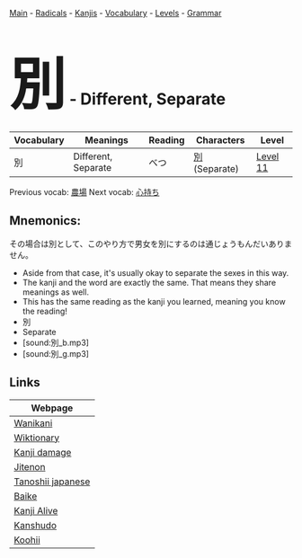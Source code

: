 <style> bigfont {font-size: 100px}</style>
[Main](../README.md) -
[Radicals](../radicals.md) -
[Kanjis](../kanjis.md) -
[Vocabulary](../vocabulary.md) -
[Levels](../levels.md) -
[Grammar](../grammar.md)
# <bigfont> 別</bigfont> - Different, Separate 

| Vocabulary | Meanings | Reading | Characters | Level |
| --- | --- | --- | --- | --- |
| 別 | Different, Separate | べつ |  [別](../kanjis/別.md) (Separate) | [Level 11](../levels/wk_level11.md) |

Previous vocab: [農場](農場.md) Next vocab: [心持ち](心持ち.md) 

## Mnemonics:
その場合は別として、このやり方で男女を別にするのは通じょうもんだいありません。
* Aside from that case, it's usually okay to separate the sexes in this way.
* The kanji and the word are exactly the same. That means they share meanings as well.
* This has the same reading as the kanji you learned, meaning you know the reading!
* 別
* Separate
* [sound:別_b.mp3]
* [sound:別_g.mp3]


## Links 

| Webpage |
| --- |
| [Wanikani          ](https://www.wanikani.com/kanji/別) |
| [Wiktionary        ](https://en.wiktionary.org/wiki/別) |
| [Kanji damage      ](http://www.kanjidamage.com/kanji/search?utf8=✓&q=別) |
| [Jitenon           ](https://jitenon.com/kanji/別) |
| [Tanoshii japanese ](https://www.tanoshiijapanese.com/dictionary/kanji.cfm?k=別) |
| [Baike             ](https://baike.baidu.com/item/別) |
| [Kanji Alive       ](https://app.kanjialive.com/別) |
| [Kanshudo          ](https://www.kanshudo.com/searchmn?q=別) |
| [Koohii            ](https://kanji.koohii.com/study/kanji/別) |
